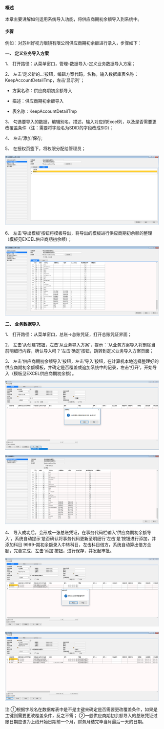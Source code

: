 #### **概述**

本章主要讲解如何运用系统导入功能，将供应商期初余额导入到系统中。

#### **步骤**

例如：对苏州好视力眼镜有限公司供应商期初余额进行录入，步骤如下：

**一、 定义业务导入方案**

1、 打开路径：从菜单窗口，管理-数据导入-定义业务数据导入方案；

2、 左击‘定义新的…’按钮，编辑方案代码，名称，输入数据库表名称：KeepAccountDetailTmp，左击‘显示列’；

- 方案名称：供应商期初余额导入

- 描述：供应商期初余额导入

- 表名称：KeepAccountDetailTmp

3、 勾选要导入的数据，编辑别名，描述，输入对应的Excel列，以及是否需要更改覆盖条件（注：需要将字段名为SDID的字段改成SID）；

4、 左击‘添加’保存;

5、 在授权页签下，将权限分配给管理员；

![img](images/pz17.1.png) 

6、 左击‘导出模板’按钮将模板导出，将导出的模板进行供应商期初余额的整理（模板见EXCEL供应商期初余额）；

![img](images/pz17.2.png) 

**二、 业务数据导入**

1、 打开路径：从菜单窗口，总账->总账凭证，打开总账凭证界面；

2、 左击‘从创建’按钮，左击‘从业务导入方案’，提示：‘从业务方案导入将删除当前明细行内容，确认导入吗？’左击‘确定’按钮，跳转到定义业务导入方案页面；

3、 左击‘供应商期初余额导入’按钮，左击‘导入’按钮，在计算机本地选择整理好的供应商期初余额模板，并确定是否覆盖或追加系统中的记录，左击‘打开’，开始导入（模板见EXCEL供应商期初余额）。

![img](images/pz17.3.png) 

![img](images/pz17.4.png) 

4、 导入成功后，会形成一张总账凭证，在事务代码栏输入‘供应商期初余额导入’，系统自动提示‘是否确认将事务代码更新至明细行’左击‘是’按钮进行添加，并添加科目 9999-期初余额录入中转科目，左击科目借方，系统自动算出借方金额，完善完成，左击‘添加’按钮，进行保存，并发起审批。

![img](images/pz17.5.png) 

![img](images/pz17.6.png) 

注:①根据字段名在数据库表中是不是主键来确定是否需要更改覆盖条件，如果是主键则需要更改覆盖条件，反之不需；
②一般供应商期初余额导入的总账凭证过账日期应该为上线开始日期前一个月，财务月结完毕当月最后一天的日期。